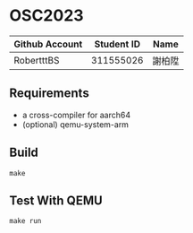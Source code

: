 # OSC2023

| Github Account | Student ID | Name          |
|----------------|------------|---------------|
| RobertttBS     | 311555026  | 謝柏陞         |

## Requirements

* a cross-compiler for aarch64
* (optional) qemu-system-arm

## Build 

```
make
```

## Test With QEMU

```
make run
```
